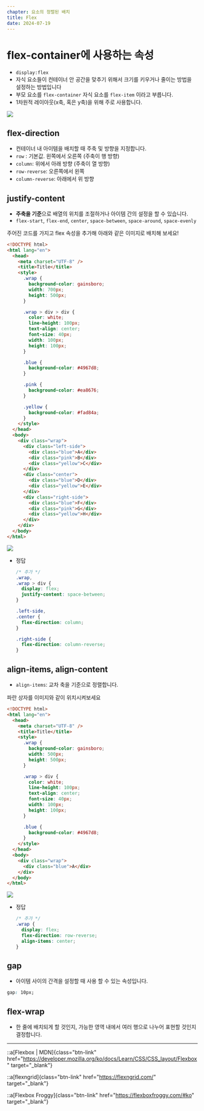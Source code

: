 ```yaml
---
chapter: 요소의 정렬된 배치
title: Flex
date: 2024-07-19
---
```


# flex-container에 사용하는 속성

- `display:flex`
- 자식 요소들이 컨테이너 안 공간을 맞추기 위해서 크기를 키우거나 줄이는 방법을 설정하는 방법입니다
- 부모 요소를 `flex-container` 자식 요소를 `flex-item` 이라고 부릅니다.
- 1차원적 레이아웃(x축, 혹은 y축)을 위해 주로 사용합니다.

![](/images/basecamp-html-css/chapter07/01-1.png)

## flex-direction

- 컨테이너 내 아이템을 배치할 때 주축 및 방향을 지정합니다.
- `row` : 기본값. 왼쪽에서 오른쪽 (주축이 행 방향)
- `column`: 위에서 아래 방향 (주축이 열 방향)
- `row-reverse`: 오른쪽에서 왼쪽
- `column-reverse`: 아래에서 위 방향

## justify-content

- **주축을 기준**으로 배열의 위치를 조절하거나 아이템 간의 설정을 할 수 있습니다.
- `flex-start`, `flex-end`, `center`, `space-between`, `space-around`, `space-evenly`

주어진 코드를 가지고 flex 속성을 추가해 아래와 같은 이미지로 배치해 보세요!

```html
<!DOCTYPE html>
<html lang="en">
  <head>
    <meta charset="UTF-8" />
    <title>Title</title>
    <style>
      .wrap {
        background-color: gainsboro;
        width: 700px;
        height: 500px;
      }

      .wrap > div > div {
        color: white;
        line-height: 100px;
        text-align: center;
        font-size: 40px;
        width: 100px;
        height: 100px;
      }

      .blue {
        background-color: #4967d8;
      }

      .pink {
        background-color: #ea8676;
      }

      .yellow {
        background-color: #fad84a;
      }
    </style>
  </head>
  <body>
    <div class="wrap">
      <div class="left-side">
        <div class="blue">A</div>
        <div class="pink">B</div>
        <div class="yellow">C</div>
      </div>
      <div class="center">
        <div class="blue">D</div>
        <div class="yellow">E</div>
      </div>
      <div class="right-side">
        <div class="blue">F</div>
        <div class="pink">G</div>
        <div class="yellow">H</div>
      </div>
    </div>
  </body>
</html>
```

![](/images/basecamp-html-css/chapter07/01-2.png)

- 정답

  ```css
  /* 추가 */
  .wrap,
  .wrap > div {
    display: flex;
    justify-content: space-between;
  }

  .left-side,
  .center {
    flex-direction: column;
  }

  .right-side {
    flex-direction: column-reverse;
  }
  ```

## align-items, align-content

- `align-items`: 교차 축을 기준으로 정렬합니다.

파란 상자를 이미지와 같이 위치시켜보세요

```html
<!DOCTYPE html>
<html lang="en">
  <head>
    <meta charset="UTF-8" />
    <title>Title</title>
    <style>
      .wrap {
        background-color: gainsboro;
        width: 500px;
        height: 500px;
      }

      .wrap > div {
        color: white;
        line-height: 100px;
        text-align: center;
        font-size: 40px;
        width: 100px;
        height: 100px;
      }

      .blue {
        background-color: #4967d8;
      }
    </style>
  </head>
  <body>
    <div class="wrap">
      <div class="blue">A</div>
    </div>
  </body>
</html>
```

![](/images/basecamp-html-css/chapter07/01-3.png)

- 정답
  ```css
  /* 추가 */
  .wrap {
    display: flex;
    flex-direction: row-reverse;
    align-items: center;
  }
  ```

## gap

- 아이템 사이의 간격을 설정할 때 사용 할 수 있는 속성입니다.

```css
gap: 10px;
```

## flex-wrap

- 한 줄에 배치되게 할 것인지, 가능한 영역 내에서 여러 행으로 나누어 표현할 것인지 결정합니다.

---

::a[Flexbox | MDN]{class="btn-link" href="https://developer.mozilla.org/ko/docs/Learn/CSS/CSS_layout/Flexbox" target="\_blank"}

::a[flexngrid]{class="btn-link" href="https://flexngrid.com/" target="\_blank"}

::a[Flexbox Froggy]{class="btn-link" href="https://flexboxfroggy.com/#ko" target="\_blank"}
